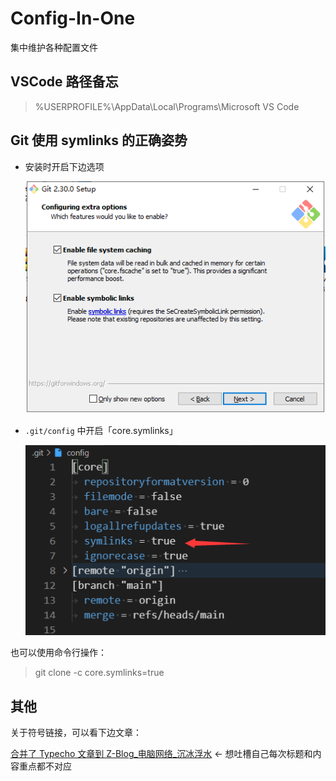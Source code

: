 # Config-In-One
集中维护各种配置文件

## VSCode 路径备忘

> %USERPROFILE%\AppData\Local\Programs\Microsoft VS Code

## Git 使用 symlinks 的正确姿势

- 安装时开启下边选项

  ![001](doc/001.png "001")

- `.git/config` 中开启「core.symlinks」

  ![002](doc/002.png "002")

也可以使用命令行操作：

> git clone -c core.symlinks=true <URL>

## 其他

关于符号链接，可以看下边文章：

[合并了 Typecho 文章到 Z-Blog\_电脑网络\_沉冰浮水](https://www.wdssmq.com/post/20200905897.html "合并了Typecho文章到Z-Blog\_电脑网络\_沉冰浮水") ← 想吐槽自己每次标题和内容重点都不对应


